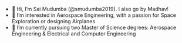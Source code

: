 - 👋 Hi, I’m Sai Mudumba (@smudumba2019). I also go by Madhav!
- 👀 I’m interested in Aerospace Engineering, with a passion for Space Exploration or designing Airplanes
- 🌱 I’m currently pursuing two Master of Science degrees: Aerospace Engineering & Electrical and Computer Engineering


<!---
smudumba2019/smudumba2019 is a ✨ special ✨ repository because its `README.md` (this file) appears on your GitHub profile.
You can click the Preview link to take a look at your changes.
--->
